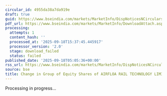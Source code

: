```yaml
---
circular_id: 4955da38a7da919e
draft: true
guid: https://www.bseindia.com/markets/MarketInfo/DispNoticesNCirculars.aspx?Noticeid={620C5BAB-1834-449E-B5DB-B51674A7C810}&noticeno=20250918-1&dt=09/18/2025&icount=1&totcount=61&flag=0
pdf_url: https://www.bseindia.com/markets/MarketInfo/DownloadAttach.aspx?id=20250918-1&attachedId=
processing:
  attempts: 1
  content_hash: ''
  processed_at: '2025-09-18T15:37:45.445917'
  processor_version: '2.0'
  stage: download_failed
  status: failed
published_date: '2025-09-18T05:05:36+00:00'
rss_url: https://www.bseindia.com/markets/MarketInfo/DispNoticesNCirculars.aspx?Noticeid={620C5BAB-1834-449E-B5DB-B51674A7C810}&noticeno=20250918-1&dt=09/18/2025&icount=1&totcount=61&flag=0
source: bse
title: Change in Group of Equity Shares of AIRFLOA RAIL TECHNOLOGY LIMITED
---
```


Processing in progress...